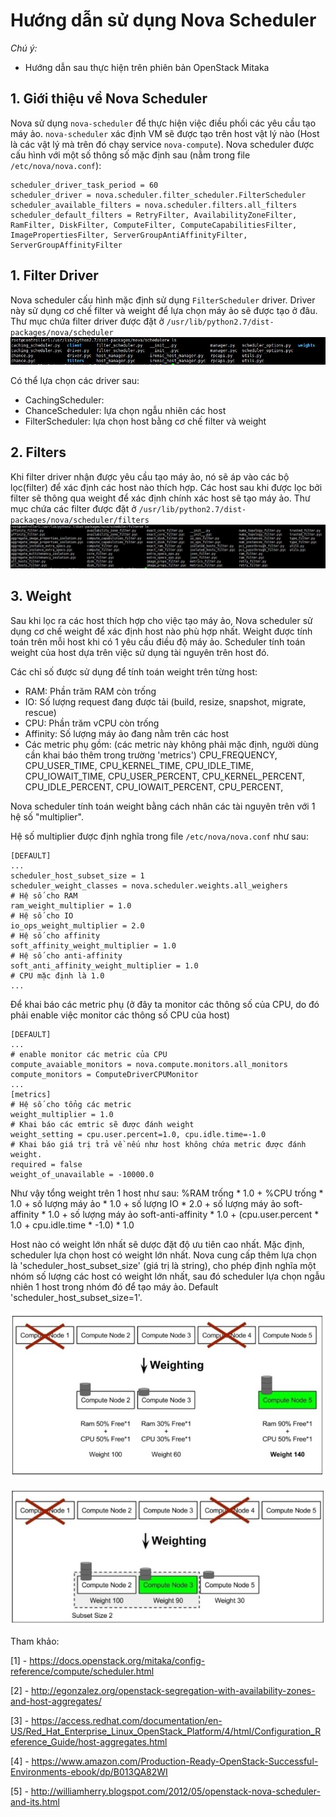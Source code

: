 # Hướng dẫn sử dụng Nova Scheduler
*Chú ý:*
 - Hướng dẫn sau thực hiện trên phiên bản OpenStack Mitaka

## 1. Giới thiệu về Nova Scheduler
Nova sử dụng `nova-scheduler` để thực hiện việc điều phối các yêu cầu tạo máy ảo. `nova-scheduler` xác định VM sẽ được tạo trên host vật lý nào (Host là các vật lý mà trên đó chạy service `nova-compute`).
Nova scheduler được cấu hình với một số thông số mặc định sau (nằm trong file `/etc/nova/nova.conf`):

```
scheduler_driver_task_period = 60
scheduler_driver = nova.scheduler.filter_scheduler.FilterScheduler
scheduler_available_filters = nova.scheduler.filters.all_filters
scheduler_default_filters = RetryFilter, AvailabilityZoneFilter, RamFilter, DiskFilter, ComputeFilter, ComputeCapabilitiesFilter, ImagePropertiesFilter, ServerGroupAntiAffinityFilter, ServerGroupAffinityFilter
```

## 1. Filter Driver
Nova scheduler cấu hình mặc định sử dụng `FilterScheduler` driver. Driver này sử dụng cơ chế filter và weight để lựa chọn máy ảo sẽ được tạo ở đâu.
Thư mục chứa filter driver được đặt ở `/usr/lib/python2.7/dist-packages/nova/scheduler`
![Drivers directory](images/nova_scheduler/nova_scheduler_1.jpg)

Có thể lựa chọn các driver sau:
 - CachingScheduler: 
 - ChanceScheduler: lựa chọn ngẫu nhiên các host
 - FilterScheduler: lựa chọn host bằng cơ chế filter và weight

## 2. Filters
Khi filter driver nhận được yêu cầu tạo máy ảo, nó sẽ áp vào các bộ lọc(filter) để xác định các host nào thích hợp. Các host sau khi được lọc bởi filter sẽ thông qua weight để xác định chính xác host sẽ tạo máy ảo.
Thư mục chứa các filter được đặt ở `/usr/lib/python2.7/dist-packages/nova/scheduler/filters`
![Filters directory](images/nova_scheduler/nova_scheduler_2.jpg)

## 3. Weight
Sau khi lọc ra các host thích hợp cho việc tạo máy ảo, Nova scheduler sử dụng cơ chế weight để xác định host nào phù hợp nhất. Weight được tính toán trên mỗi host khi có 1 yêu cầu điều độ máy ảo. Scheduler tính toán weight của host dựa trên việc sử dụng tài nguyên trên host đó. 

Các chỉ số được sử dụng để tính toán weight trên từng host:
 - RAM: Phần trăm RAM còn trống
 - IO: Số lượng request đang được tải (build, resize, snapshot, migrate, rescue)
 - CPU: Phần trăm vCPU còn trống
 - Affinity: Số lượng máy ảo đang nằm trên các host
 - Các metric phụ gồm: (các metric này không phải mặc định, người dùng cần khai báo thêm trong trường 'metrics')
 		CPU_FREQUENCY,
        CPU_USER_TIME,
        CPU_KERNEL_TIME,
        CPU_IDLE_TIME,
        CPU_IOWAIT_TIME,
        CPU_USER_PERCENT,
        CPU_KERNEL_PERCENT,
        CPU_IDLE_PERCENT,
        CPU_IOWAIT_PERCENT,
        CPU_PERCENT,

Nova scheduler tính toán weight bằng cách nhân các tài nguyên trên với 1 hệ số  "multiplier".

Hệ số multiplier được định nghĩa trong file `/etc/nova/nova.conf` như sau:

```
[DEFAULT]
...
scheduler_host_subset_size = 1
scheduler_weight_classes = nova.scheduler.weights.all_weighers
# Hệ số cho RAM
ram_weight_multiplier = 1.0
# Hệ số cho IO
io_ops_weight_multiplier = 2.0
# Hệ số cho affinity
soft_affinity_weight_multiplier = 1.0
# Hệ số cho anti-affinity
soft_anti_affinity_weight_multiplier = 1.0
# CPU mặc định là 1.0
...
```

Để khai báo các metric phụ (ở đây ta monitor các thông số của CPU, do đó phải enable việc monitor các thông số CPU của host)

```
[DEFAULT]
...
# enable monitor các metric của CPU
compute_avaiable_monitors = nova.compute.monitors.all_monitors
compute_monitors = ComputeDriverCPUMonitor
...
[metrics]
# Hệ số cho tổng các metric
weight_multiplier = 1.0
# Khai báo các emtric sẽ được đánh weight
weight_setting = cpu.user.percent=1.0, cpu.idle.time=-1.0
# Khai báo giá trị trả về nếu như host không chứa metric được đánh weight.
required = false
weight_of_unavailable = -10000.0
```

Như vậy tổng weight trên 1 host như sau:
%RAM trống * 1.0 + %CPU trống * 1.0 + số lượng máy ảo * 1.0 + số lượng IO * 2.0 + số lượng máy ảo soft-affinity * 1.0 + số lượng máy ảo soft-anti-affinity * 1.0 + (cpu.user.percent * 1.0 + cpu.idle.time * -1.0) * 1.0

Host nào có weight lớn nhất sẽ dược đặt độ ưu tiên cao nhất. Mặc định, scheduler lựa chọn host có weight lớn nhất. Nova cung cấp thêm lựa chọn là 'scheduler_host_subset_size' (giá trị là string), cho phép định nghĩa một nhóm số lượng các host có weight lớn nhất, sau đó scheduler lựa chọn ngẫu nhiên 1 host trong nhóm đó để tạo máy ảo. Default 'scheduler_host_subset_size=1'.


![Weight 1](images/nova_scheduler/nova_scheduler_3.jpg)

![Weight 2](images/nova_scheduler/nova_scheduler_4.jpg)



Tham khảo:

[1] - https://docs.openstack.org/mitaka/config-reference/compute/scheduler.html

[2] - http://egonzalez.org/openstack-segregation-with-availability-zones-and-host-aggregates/

[3] - https://access.redhat.com/documentation/en-US/Red_Hat_Enterprise_Linux_OpenStack_Platform/4/html/Configuration_Reference_Guide/host-aggregates.html

[4] - https://www.amazon.com/Production-Ready-OpenStack-Successful-Environments-ebook/dp/B013QA82WI

[5] - http://williamherry.blogspot.com/2012/05/openstack-nova-scheduler-and-its.html